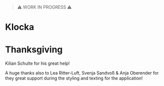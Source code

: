> ⚠️ WORK IN PROGRESS ⚠️

# Klocka


# Thanksgiving 
Kilian Schulte for his great help! 

A huge thanks also to Lea Ritter-Luft, Svenja Sandvoß & Anja Oberender for they great support during the styling and texting for the application!
